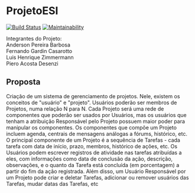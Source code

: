 # ProjetoESI

[![Build Status](https://travis-ci.com/Zimmerr/ProjetoESI.svg?branch=master)](https://travis-ci.com/Zimmerr/ProjetoESI)
[![Maintainability](https://api.codeclimate.com/v1/badges/002e6204c3ece91011a9/maintainability)](https://codeclimate.com/github/Zimmerr/ProjetoESI/maintainability)

Integrantes do Projeto:\
Anderson Pereira Barbosa\
Fernando Gardin Casarotto\
Luis Henrique Zimmermann\
Piero Acosta Desenzi

## Proposta
Criação de um sistema de gerenciamento de projetos. Nele, existem os conceitos de "usuário" e "projeto". Usuários poderão ser membros de Projetos, numa relação N para N. Cada Projeto será uma rede de componentes que poderão ser usados por Usuários, mas os usuários que tenham a atribuição Responsável pelo Projeto possuem maior poder para manipular os componentes.
Os componentes que compõe um Projeto incluem agenda, centrais de mensagens análogas a fórums, histórico, etc. O principal componente de um Projeto é a sequência de Tarefas - cada tarefa com data de início, prazo, membros, histórico de ações, etc. Os Usuários podem escrever registros de atividade nas tarefas atribuídas a eles, com informações como data de conclusão da ação, descrição, observações, e o quanto da Tarefa está concluída (em porcentagem) a partir do fim da ação registrada. Além disso, um Usuário Responsável por um Projeto pode criar e deletar Tarefas, adicionar ou remover usuários das Tarefas, mudar datas das Tarefas, etc